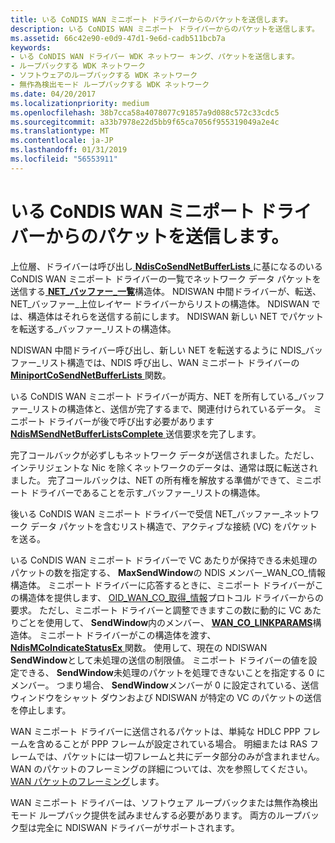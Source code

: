 ```yaml
---
title: いる CoNDIS WAN ミニポート ドライバーからのパケットを送信します。
description: いる CoNDIS WAN ミニポート ドライバーからのパケットを送信します。
ms.assetid: 66c42e90-e0d9-47d1-9e6d-cadb511bcb7a
keywords:
- いる CoNDIS WAN ドライバー WDK ネットワー キング、パケットを送信します。
- ループバックする WDK ネットワーク
- ソフトウェアのループバックする WDK ネットワーク
- 無作為検出モード ループバックする WDK ネットワーク
ms.date: 04/20/2017
ms.localizationpriority: medium
ms.openlocfilehash: 38b7cca58a4078077c91857a9d088c572c33cdc5
ms.sourcegitcommit: a33b7978e22d5bb9f65ca7056f955319049a2e4c
ms.translationtype: MT
ms.contentlocale: ja-JP
ms.lasthandoff: 01/31/2019
ms.locfileid: "56553911"
---
```

# <a name="sending-packets-from-a-condis-wan-miniport-driver"></a>いる CoNDIS WAN ミニポート ドライバーからのパケットを送信します。





上位層、ドライバーは呼び出し[ **NdisCoSendNetBufferLists** ](https://msdn.microsoft.com/library/windows/hardware/ff561728)に基になるのいる CoNDIS WAN ミニポート ドライバーの一覧でネットワーク データ パケットを送信する[ **NET\_バッファー\_一覧**](https://msdn.microsoft.com/library/windows/hardware/ff568388)構造体。 NDISWAN 中間ドライバーが、転送、NET\_バッファー\_上位レイヤー ドライバーからリストの構造体。 NDISWAN では、構造体はそれらを送信する前にします。 NDISWAN 新しい NET でパケットを転送する\_バッファー\_リストの構造体。

NDISWAN 中間ドライバー呼び出し、新しい NET を転送するように NDIS\_バッファー\_リスト構造では、NDIS 呼び出し、WAN ミニポート ドライバーの[ **MiniportCoSendNetBufferLists** ](https://msdn.microsoft.com/library/windows/hardware/ff559365)関数。

いる CoNDIS WAN ミニポート ドライバーが両方、NET を所有している\_バッファー\_リストの構造体と、送信が完了するまで、関連付けられているデータ。 ミニポート ドライバーが後で呼び出す必要があります[ **NdisMSendNetBufferListsComplete** ](https://msdn.microsoft.com/library/windows/hardware/ff563668)送信要求を完了します。

完了コールバックが必ずしもネットワーク データが送信されました。ただし、インテリジェントな Nic を除くネットワークのデータは、通常は既に転送されました。 完了コールバックは、NET の所有権を解放する準備ができて、ミニポート ドライバーであることを示す\_バッファー\_リストの構造体。

後いる CoNDIS WAN ミニポート ドライバーで受信 NET\_バッファー\_ネットワーク データ パケットを含むリスト構造で、アクティブな接続 (VC) をパケットを送る。

いる CoNDIS WAN ミニポート ドライバーで VC あたりが保持できる未処理のパケットの数を指定する、 **MaxSendWindow**の NDIS メンバー\_WAN\_CO\_情報構造体。 ミニポート ドライバーに応答するときに、ミニポート ドライバーがこの構造体を提供します、 [OID\_WAN\_CO\_取得\_情報](https://msdn.microsoft.com/library/windows/hardware/ff569818)プロトコル ドライバーからの要求。 ただし、ミニポート ドライバーと調整できますこの数に動的に VC あたりごとを使用して、 **SendWindow**内のメンバー、 [ **WAN\_CO\_LINKPARAMS**](https://msdn.microsoft.com/library/windows/hardware/ff565819)構造体。 ミニポート ドライバーがこの構造体を渡す、 [ **NdisMCoIndicateStatusEx** ](https://msdn.microsoft.com/library/windows/hardware/ff563562)関数。 使用して、現在の NDISWAN **SendWindow**として未処理の送信の制限値。 ミニポート ドライバーの値を設定できる、 **SendWindow**未処理のパケットを処理できないことを指定する 0 にメンバー。 つまり場合、 **SendWindow**メンバーが 0 に設定されている、送信ウィンドウをシャット ダウンおよび NDISWAN が特定の VC のパケットの送信を停止します。

WAN ミニポート ドライバーに送信されるパケットは、単純な HDLC PPP フレームを含めることが PPP フレームが設定されている場合。 明細または RAS フレームでは、パケットには一切フレームと共にデータ部分のみが含まれません。 WAN のパケットのフレーミングの詳細については、次を参照してください。 [WAN パケットのフレーミング](wan-packet-framing.md)します。

WAN ミニポート ドライバーは、ソフトウェア ループバックまたは無作為検出モード ループバック提供を試みませんする必要があります。 両方のループバック型は完全に NDISWAN ドライバーがサポートされます。

 

 





